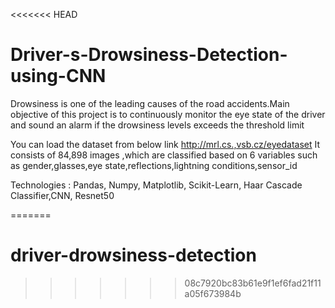 <<<<<<< HEAD
 # Driver-s-Drowsiness-Detection-using-CNN 

Drowsiness is one of the leading causes of the road accidents.Main objective of this project is to continuously monitor the eye state of the driver and sound an alarm if the drowsiness levels exceeds the threshold limit 

You can load the dataset from below link
http://mrl.cs.,vsb.cz/eyedataset
It consists of 84,898 images ,which are classified based on 6 variables such as gender,glasses,eye state,reflections,lightning conditions,sensor_id

Technologies : Pandas, Numpy, Matplotlib, Scikit-Learn, Haar Cascade Classifier,CNN, Resnet50


=======
# driver-drowsiness-detection
>>>>>>> 08c7920bc83b61e9f1ef6fad21f11a05f673984b
